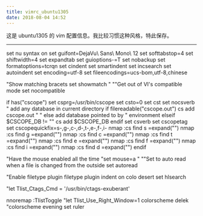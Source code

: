 ```yaml
---
title: vimrc_ubuntu1305
date: 2018-08-04 14:52
---
```

这是 ubuntu1305 的 vim 配置信息。我比较习惯这种风格，特此保存。
<!-- more -->

---

set nu
syntax on
set guifont=DejaVu\ Sans\ Mono\ 12
set softtabstop=4
set shiftwidth=4
set expandtab
set guioptions-=T
set nobackup
set formatoptions=tcrqn
set cindent
set smartindent
set incsearch
set autoindent
set encoding=utf-8
set fileencodings=ucs-bom,utf-8,chinese


"Show matching bracets
set showmatch
"
""Get out of VI's compatible mode
set nocompatible

if has("cscope")
    set csprg=/usr/bin/cscope
    set csto=0
    set cst
    set nocsverb
    " add any database in current directory
         if filereadable("cscope.out")
             cs add cscope.out
    "             " else add database pointed to by
    "             environment
                     elseif $CSCOPE_DB != ""
    cs add $CSCOPE_DB
endif
set csverb
set cscopetag
set cscopequickfix=s-,g-,c-,d-,t-,e-,f-,i-
nmap <C-c><C-s> :cs find s <C-R>=expand("<cword>")<CR><CR>
nmap <C-c><C-g> :cs find g <C-R>=expand("<cword>")<CR><CR>
nmap <C-c><C-c> :cs find c <C-R>=expand("<cword>")<CR><CR>
nmap <C-c><C-t> :cs find t <C-R>=expand("<cword>")<CR><CR>
nmap <C-c><C-e> :cs find e <C-R>=expand("<cword>")<CR><CR>
nmap <C-c><C-f> :cs find f <C-R>=expand("<cfile>")<CR><CR>
nmap <C-c><C-i> :cs find i <C-R>=expand("<cfile>")<CR><CR>
nmap <C-c><C-d> :cs find d <C-R>=expand("<cword>")<CR><CR>
endif

"Have the mouse enabled all the time
"set mouse=a
"
""Set to auto read when a file is changed from the outside
set autoread

"Enable filetype plugin
filetype plugin indent on
colo desert
set hlsearch

"let Tlist_Ctags_Cmd = '/usr/bin/ctags-exuberant' 

nnoremap <silent> <F9> :TlistToggle<CR>
"let Tlist_Use_Right_Window=1
colorscheme delek 
"colorscheme evening
set ruler

